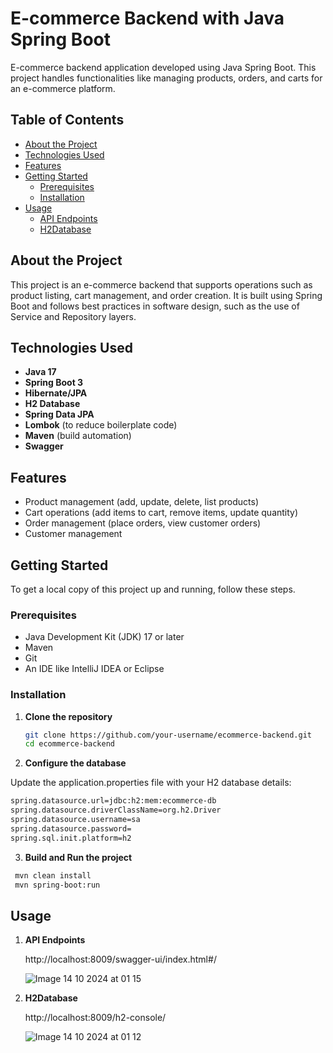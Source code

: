 # E-commerce Backend with Java Spring Boot

E-commerce backend application developed using Java Spring Boot. This project handles functionalities like managing products, orders, and carts for an e-commerce platform.

## Table of Contents

- [About the Project](#about-the-project)
- [Technologies Used](#technologies-used)
- [Features](#features)
- [Getting Started](#getting-started)
  - [Prerequisites](#prerequisites)
  - [Installation](#installation)
- [Usage](#usage)
  - [API Endpoints](#api-endpoints)
  - [H2Database](#h2-database)


## About the Project

This project is an e-commerce backend that supports operations such as product listing, cart management, and order creation. It is built using Spring Boot and follows best practices in software design, such as the use of Service and Repository layers.

## Technologies Used

- **Java 17**
- **Spring Boot 3**
- **Hibernate/JPA**
- **H2 Database**
- **Spring Data JPA**
- **Lombok** (to reduce boilerplate code)
- **Maven** (build automation)
- **Swagger**
  
## Features

- Product management (add, update, delete, list products)
- Cart operations (add items to cart, remove items, update quantity)
- Order management (place orders, view customer orders)
- Customer management

## Getting Started

To get a local copy of this project up and running, follow these steps.

### Prerequisites

- Java Development Kit (JDK) 17 or later
- Maven
- Git
- An IDE like IntelliJ IDEA or Eclipse

### Installation

1. **Clone the repository**

   ```bash
   git clone https://github.com/your-username/ecommerce-backend.git
   cd ecommerce-backend

2. **Configure the database**

Update the application.properties file with your H2 database details:

  ```bash
  spring.datasource.url=jdbc:h2:mem:ecommerce-db
  spring.datasource.driverClassName=org.h2.Driver
  spring.datasource.username=sa
  spring.datasource.password=
  spring.sql.init.platform=h2
  ```


3. **Build and Run the project**

  ```bash
   mvn clean install
   mvn spring-boot:run
  ```

## Usage

1. **API Endpoints**
   
   http://localhost:8009/swagger-ui/index.html#/
   
   ![Image 14 10 2024 at 01 15](https://github.com/user-attachments/assets/7ade157f-a415-42ab-ab42-b1e2c854f1ef)


2. **H2Database**

   http://localhost:8009/h2-console/
   
   ![Image 14 10 2024 at 01 12](https://github.com/user-attachments/assets/33f4e0ce-bd8a-406a-9174-900efe027ea6)




